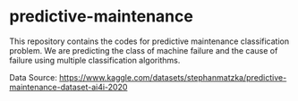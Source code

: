 # predictive-maintenance
This repository contains the codes for predictive maintenance classification problem. We are predicting the class of machine failure and the cause of failure using multiple classification algorithms.

Data Source: https://www.kaggle.com/datasets/stephanmatzka/predictive-maintenance-dataset-ai4i-2020
